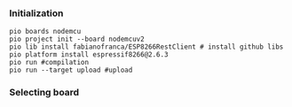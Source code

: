 ### Initialization
```
pio boards nodemcu
pio project init --board nodemcuv2
pio lib install fabianofranca/ESP8266RestClient # install github libs
pio platform install espressif8266@2.6.3
pio run #compilation
pio run --target upload #upload
```

### Selecting board

